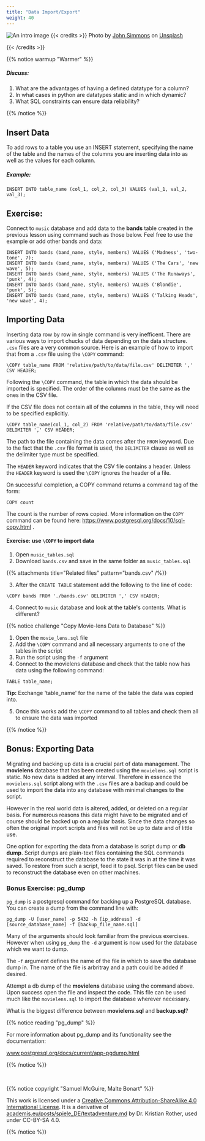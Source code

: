 ```yaml
---
title: "Data Import/Export"
weight: 40
---
```

 
![An intro image](/images/import.png)
{{< credits >}}
Photo by <a href="https://unsplash.com/@ouch_media?utm_source=unsplash&utm_medium=referral&utm_content=creditCopyText">John Simmons</a> on <a href="https://unsplash.com/s/photos/import-export?utm_source=unsplash&utm_medium=referral&utm_content=creditCopyText">Unsplash</a>
  
{{< /credits >}}

{{% notice warmup "Warmer" %}}

##### Discuss:

   1.  What are the advantages of having a defined datatype for a column?
   2.  In what cases in python are datatypes static and in which dynamic?
   3.  What SQL constraints can ensure data reliability? 

{{% /notice %}}


## Insert Data

To add rows to a table you use an INSERT statement, specifying the name of the table and the names of the columns you are inserting data into as well as the values for each column.

##### Example:

```postgresql
INSERT INTO table_name (col_1, col_2, col_3) VALUES (val_1, val_2, val_3);
```

## Exercise:

Connect to `music` database and add data to the **bands** table created in the previous lesson using command such as those below. Feel free to use the example or add other bands and data:

```postgresql
INSERT INTO bands (band_name, style, members) VALUES ('Madness', 'two-tone', 7);
INSERT INTO bands (band_name, style, members) VALUES ('The Cars', 'new wave', 5);
INSERT INTO bands (band_name, style, members) VALUES ('The Runaways', 'punk', 4);
INSERT INTO bands (band_name, style, members) VALUES ('Blondie', 'punk', 5);
INSERT INTO bands (band_name, style, members) VALUES ('Talking Heads', 'new wave', 4);
```

## Importing Data

Inserting data row by row in single command is very inefficent. There are various ways to import chucks of data depending on the data structure. `.csv` files are a very common source. Here is an example of how to import that from a `.csv` file using the `\COPY` command:

```
\COPY table_name FROM 'relative/path/to/data/file.csv' DELIMITER ',' CSV HEADER;
```

Following the `\COPY` command, the table in which the data should be imported is specified. The order of the columns must be the same as the ones in the CSV file. 

If the CSV file does not contain all of the columns in the table, they will need to be specified explicitly.

```
\COPY table_name(col_1, col_2) FROM 'relative/path/to/data/file.csv' DELIMITER ',' CSV HEADER;
```

The path to the file containing the data comes after the `FROM` keyword. Due to the fact that the `.csv` file format is used, the `DELIMITER` clause as well as the delimiter type must be specified.

The `HEADER` keyword indicates that the CSV file contains a header. Unless the `HEADER` keyword is used the `\COPY` ignores the header of a file.

On successful completion, a COPY command returns a command tag of the form:
```
COPY count
```
The count is the number of rows copied. More information on the `COPY` command can be found here: https://www.postgresql.org/docs/10/sql-copy.html .

#### Exercise: use `\COPY` to import data

1. Open `music_tables.sql`
2. Download `bands.csv` and save in the same folder as `music_tables.sql`


{{% attachments title="Related files" pattern="bands.csv" /%}}

3. After the `CREATE TABLE` statement add the following to the line of code:
```
\COPY bands FROM './bands.csv' DELIMITER ',' CSV HEADER;
```
4. Connect to `music` database and look at the table's contents. What is different?



{{% notice challenge "Copy Movie-lens Data to Database" %}}

1. Open the `movie_lens.sql` file
2. Add the `\COPY` command and all necessary arguments to one of the tables in the script
3. Run the script using the `-f` argument
4. Connect to the movielens database and check that the table now has data using the following command:
```postgresql
TABLE table_name;
```
**Tip:** Exchange 'table_name' for the name of the table the data was copied into. 

5. Once this works add the `\COPY` command to all tables and check them all to ensure the data was imported

{{% /notice %}}

## Bonus: Exporting Data

Migrating and backing up data is a crucial part of data management. The **movielens** database that has been created using the `movielens.sql` script is static. No new data is added at any interval. Therefore in essence the `movielens.sql` script along with the `.csv` files are a backup and could be used to import the data into any database with minimal changes to the script.

However in the real world data is altered, added, or deleted on a regular basis. For numerous reasons this data might have to be migrated and of course should be backed up on a regular basis. Since the data changes so often the original import scripts and files will not be up to date and of little use. 

One option for exporting the data from a database is script dump or **db dump**. Script dumps are plain-text files containing the SQL commands required to reconstruct the database to the state it was in at the time it was saved. To restore from such a script, feed it to psql. Script files can be used to reconstruct the database even on other machines.

### Bonus Exercise: pg_dump

`pg_dump` is a postgresql command for backing up a PostgreSQL database. You can create a dump from the command line with:

```shell
pg_dump -U [user_name] -p 5432 -h [ip_address] -d [source_database_name] -f [backup_file_name.sql]

```
Many of the arguments should look familiar from the previous exercises. However when using `pg_dump` the `-d` argument is now used for the database which we want to dump. 

The `-f` argument defines the name of the file in which to save the database dump in. The name of the file is arbritray and a path could be added if desired. 

Attempt a db dump of the **movielens** database using the command above. Upon success open the file and inspect the code.  This file can be used much like the `movielens.sql` to import the database wherever necessary.

What is the biggest difference between **movielens.sql** and **backup.sql**?

{{% notice reading "pg_dump" %}}

For more information about pg_dump and its functionality see the documentation:

www.postgresql.org/docs/current/app-pgdump.html

{{% /notice %}}

<br>

{{% notice copyright "Samuel McGuire, Malte Bonart" %}}

This work is licensed under a [Creative Commons Attribution-ShareAlike 4.0 International License](https://creativecommons.org/licenses/by-sa/4.0/). It is a derivative of [academis.eu/posts/spiele_DE/textadventure.md](https://www.academis.eu/posts/games_EN/textadventure.md) by Dr. Kristian Rother, used under CC-BY-SA 4.0. 

{{% /notice %}}